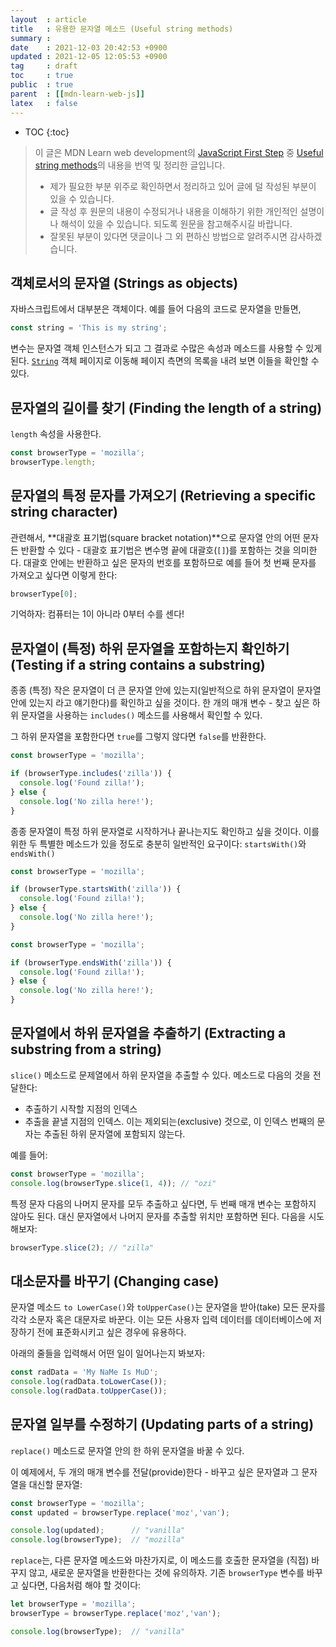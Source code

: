 ```yaml
---
layout  : article
title   : 유용한 문자열 메소드 (Useful string methods)
summary : 
date    : 2021-12-03 20:42:53 +0900
updated : 2021-12-05 12:05:53 +0900
tag     : draft
toc     : true
public  : true
parent  : [[mdn-learn-web-js]]
latex   : false
---
```

* TOC
{:toc}

> 이 글은 MDN Learn web development의 [JavaScript First Step](https://developer.mozilla.org/en-US/docs/Learn/JavaScript/First_steps) 중 [Useful string methods](https://developer.mozilla.org/en-US/docs/Learn/JavaScript/First_steps/Useful_string_methods)의 내용을 번역 및 정리한 글입니다.
>
> * 제가 필요한 부분 위주로 확인하면서 정리하고 있어 글에 덜 작성된 부분이 있을 수 있습니다.
> * 글 작성 후 원문의 내용이 수정되거나 내용을 이해하기 위한 개인적인 설명이나 해석이 있을 수 있습니다. 되도록 원문을 참고해주시길 바랍니다.
> * 잘못된 부분이 있다면 댓글이나 그 외 편하신 방법으로 알려주시면 감사하겠습니다.

## 객체로서의 문자열 (Strings as objects)

자바스크립트에서 대부분은 객체이다. 예를 들어 다음의 코드로 문자열을 만들면,

```js
const string = 'This is my string';
```

변수는 문자열 객체 인스턴스가 되고 그 결과로 수많은 속성과 메소드를 사용할 수 있게 된다. [`String`](https://developer.mozilla.org/en-US/docs/Web/JavaScript/Reference/Global_Objects/String) 객체 페이지로 이동해 페이지 측면의 목록을 내려 보면 이들을 확인할 수 있다.

## 문자열의 길이를 찾기 (Finding the length of a string)

`length` 속성을 사용한다.

```js
const browserType = 'mozilla';
browserType.length;
```

## 문자열의 특정 문자를 가져오기 (Retrieving a specific string character)

관련해서, **대괄호 표기법(square bracket notation)**으로 문자열 안의 어떤 문자든 반환할 수 있다 - 대괄호 표기법은 변수명 끝에 대괄호(`[]`)를 포함하는 것을 의미한다. 대괄호 안에는 반환하고 싶은 문자의 번호를 포함하므로 예를 들어 첫 번째 문자를 가져오고 싶다면 이렇게 한다:

```js
browserType[0];
```

기억하자: 컴퓨터는 1이 아니라 0부터 수를 센다!

## 문자열이 (특정) 하위 문자열을 포함하는지 확인하기 (Testing if a string contains a substring)

종종 (특정) 작은 문자열이 더 큰 문자열 안에 있는지(일반적으로 하위 문자열이 문자열 안에 있는지 라고 얘기한다)를 확인하고 싶을 것이다. 한 개의 매개 변수 - 찾고 싶은 하위 문자열을 사용하는 `includes()` 메소드를 사용해서 확인할 수 있다.

그 하위 문자열을 포함한다면 `true`를 그렇지 않다면 `false`를 반환한다.

```js
const browserType = 'mozilla';

if (browserType.includes('zilla')) {
  console.log('Found zilla!');
} else {
  console.log('No zilla here!');
}
```

종종 문자열이 특정 하위 문자열로 시작하거나 끝나는지도 확인하고 싶을 것이다. 이를 위한 두 특별한 메소드가 있을 정도로 충분히 일반적인 요구이다: `startsWith()`와 `endsWith()`

```js
const browserType = 'mozilla';

if (browserType.startsWith('zilla')) {
  console.log('Found zilla!');
} else {
  console.log('No zilla here!');
}
```

```js
const browserType = 'mozilla';

if (browserType.endsWith('zilla')) {
  console.log('Found zilla!');
} else {
  console.log('No zilla here!');
}
```

## 문자열에서 하위 문자열을 추출하기 (Extracting a substring from a string)

`slice()` 메소드로 문제열에서 하위 문자열을 추출할 수 있다. 메소드로 다음의 것을 전달한다:

* 추출하기 시작할 지점의 인덱스
* 추출을 끝낼 지점의 인덱스. 이는 제외되는(exclusive) 것으로, 이 인덱스 번째의 문자는 추출된 하위 문자열에 포함되지 않는다.

예를 들어:

```js
const browserType = 'mozilla';
console.log(browserType.slice(1, 4)); // "ozi"
```

특정 문자 다음의 나머지 문자를 모두 추출하고 싶다면, 두 번째 매개 변수는 포함하지 않아도 된다. 대신 문자열에서 나머지 문자를 추출할 위치만 포함하면 된다. 다음을 시도해보자:

```js
browserType.slice(2); // "zilla"
```

## 대소문자를 바꾸기 (Changing case)

문자열 메소드 `to LowerCase()`와 `toUpperCase()`는 문자열을 받아(take) 모든 문자를 각각 소문자 혹은 대문자로 바꾼다. 이는 모든 사용자 입력 데이터를 데이터베이스에 저장하기 전에 표준화시키고 싶은 경우에 유용하다.

아래의 줄들을 입력해서 어떤 일이 일어나는지 봐보자:

```js
const radData = 'My NaMe Is MuD';
console.log(radData.toLowerCase());
console.log(radData.toUpperCase());
```

## 문자열 일부를 수정하기 (Updating parts of a string)

`replace()` 메소드로 문자열 안의 한 하위 문자열을 바꿀 수 있다.

이 예제에서, 두 개의 매개 변수를 전달(provide)한다 - 바꾸고 싶은 문자열과 그 문자열을 대신할 문자열:

```js
const browserType = 'mozilla';
const updated = browserType.replace('moz','van');

console.log(updated);      // "vanilla"
console.log(browserType);  // "mozilla"
```

`replace`는, 다른 문자열 메소드와 마찬가지로, 이 메소드를 호출한 문자열을 (직접) 바꾸지 않고, 새로운 문자열을 반환한다는 것에 유의하자. 기존 `browserType` 변수를 바꾸고 싶다면, 다음처럼 해야 할 것이다:

```js
let browserType = 'mozilla';
browserType = browserType.replace('moz','van');

console.log(browserType);  // "vanilla"
```
